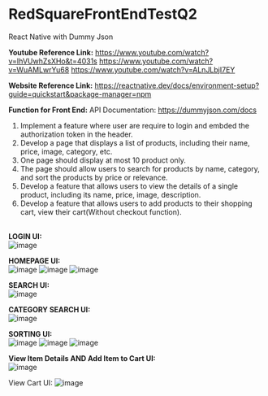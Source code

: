 # RedSquareFrontEndTestQ2
React Native with Dummy Json

**Youtube Reference Link:**
https://www.youtube.com/watch?v=IhVUwhZsXHo&t=4031s
https://www.youtube.com/watch?v=WuAMLwrYu68
https://www.youtube.com/watch?v=ALnJLbjI7EY

**Website Reference Link:**
https://reactnative.dev/docs/environment-setup?guide=quickstart&package-manager=npm

**Function for Front End:**
API Documentation: https://dummyjson.com/docs
1. Implement a feature where user are require to login and embded the authorization token in the
header.
2. Develop a page that displays a list of products, including their name, price, image, category, etc.
3. One page should display at most 10 product only.
4. The page should allow users to search for products by name, category, and sort the products by
price or relevance.
5. Develop a feature that allows users to view the details of a single product, including its name, price,
image, description.
6. Develop a feature that allows users to add products to their shopping cart, view their cart(Without
checkout function).<br/><br/>

**LOGIN UI:**<br/>
![image](https://github.com/lookerOn/RedSquareFrontEndTestQ2/assets/128567524/70713ab9-d4de-45a8-b7a1-5f3b0435b49d)

**HOMEPAGE UI:**<br/>
![image](https://github.com/lookerOn/RedSquareFrontEndTestQ2/assets/128567524/4a2a045b-d8f7-433f-8708-65be802633b8)
![image](https://github.com/lookerOn/RedSquareFrontEndTestQ2/assets/128567524/cdc8867b-ac06-42e3-82a5-1f379ffe9ba7)
![image](https://github.com/lookerOn/RedSquareFrontEndTestQ2/assets/128567524/9f8456dd-0b98-421a-9ead-04f0404e1949)

**SEARCH UI:**<br/>
![image](https://github.com/lookerOn/RedSquareFrontEndTestQ2/assets/128567524/9d34e324-600a-471a-bdcd-63981079358c)

**CATEGORY SEARCH UI:**<br/>
![image](https://github.com/lookerOn/RedSquareFrontEndTestQ2/assets/128567524/66d5924c-5a3e-475c-aa27-3ce725724a4e)

**SORTING UI:**<br/>
![image](https://github.com/lookerOn/RedSquareFrontEndTestQ2/assets/128567524/29cb39c8-ac09-41c0-92a5-41f168b85007)
![image](https://github.com/lookerOn/RedSquareFrontEndTestQ2/assets/128567524/6f81be55-64c5-4d23-a241-0aa4904549ad)
![image](https://github.com/lookerOn/RedSquareFrontEndTestQ2/assets/128567524/60633bd3-0850-4e9f-b0bc-de3d61361696)

**View Item Details AND Add Item to Cart UI:**<br/>
![image](https://github.com/lookerOn/RedSquareFrontEndTestQ2/assets/128567524/148767ec-9c46-46a6-bbb2-b67b4a192da6)

View Cart UI:
![image](https://github.com/lookerOn/RedSquareFrontEndTestQ2/assets/128567524/c8ac2d8f-a545-4189-a5e4-ef584ec11144)


